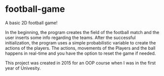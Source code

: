 # football-game

A basic 2D football game!

In the beginning, the program creates the field of the football match and the user inserts some info regarding the teams. After the successful initialization, the program uses a simple probabilistic variable to create the actions of the players. The actions, movements of the Players and the ball happens in real-time and you have the option to reset the game if needed.

This project was created in 2015 for an OOP course when I was in the first year of Univesity.
